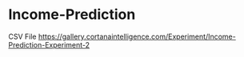 # Income-Prediction
CSV File
https://gallery.cortanaintelligence.com/Experiment/Income-Prediction-Experiment-2
